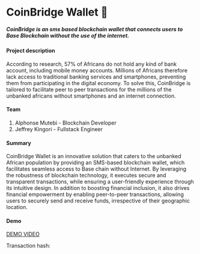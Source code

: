
# CoinBridge Wallet :money_with_wings:
##### CoinBridge is an sms based blockchain wallet that connects users to Base Blockchain without the use of the internet.

#### Project description
According to research, 57% of Africans do not hold any kind of bank account, including mobile money accounts. Millions of Africans therefore lack access to traditional banking services and smartphones, preventing them from participating in the digital economy.
To solve this, CoinBridge is tailored to facilitate peer to peer transactions for the millions of the unbanked africans without smartphones and an internet connection.

#### Team
 1. Alphonse Mutebi - Blockchain Developer
 2. Jeffrey Kingori - Fullstack Engineer

#### Summary
CoinBridge Wallet is an innovative solution that caters to the unbanked African population by providing an SMS-based blockchain wallet, which facilitates seamless access to Base chain without Internet. By leveraging the robustness of blockchain technology, it executes secure and transparent transactions, while ensuring a user-friendly experience through its intuitive design. In addition to boosting financial inclusion, it also drives financial empowerment by enabling peer-to-peer transactions, allowing users to securely send and receive funds, irrespective of their geographic location.

#### Demo
[DEMO VIDEO]()

Transaction hash:

